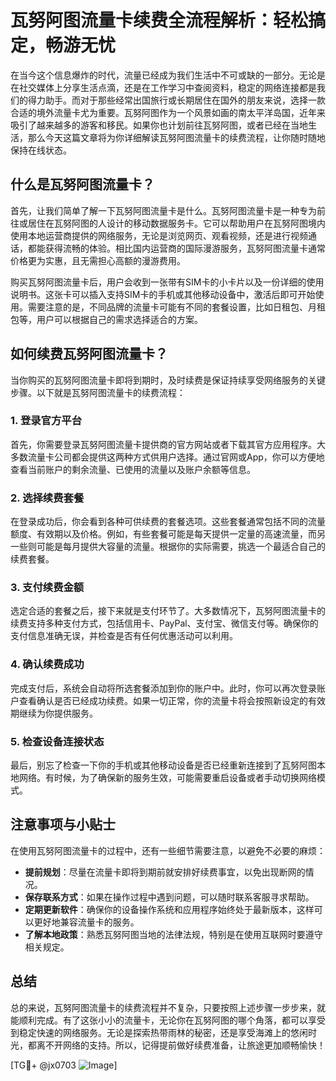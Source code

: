# 瓦努阿图流量卡续费全流程解析：轻松搞定，畅游无忧

在当今这个信息爆炸的时代，流量已经成为我们生活中不可或缺的一部分。无论是在社交媒体上分享生活点滴，还是在工作学习中查阅资料，稳定的网络连接都是我们的得力助手。而对于那些经常出国旅行或长期居住在国外的朋友来说，选择一款合适的境外流量卡尤为重要。瓦努阿图作为一个风景如画的南太平洋岛国，近年来吸引了越来越多的游客和移民。如果你也计划前往瓦努阿图，或者已经在当地生活，那么今天这篇文章将为你详细解读瓦努阿图流量卡的续费流程，让你随时随地保持在线状态。

## 什么是瓦努阿图流量卡？

首先，让我们简单了解一下瓦努阿图流量卡是什么。瓦努阿图流量卡是一种专为前往或居住在瓦努阿图的人设计的移动数据服务卡。它可以帮助用户在瓦努阿图境内使用本地运营商提供的网络服务，无论是浏览网页、观看视频，还是进行视频通话，都能获得流畅的体验。相比国内运营商的国际漫游服务，瓦努阿图流量卡通常价格更为实惠，且无需担心高额的漫游费用。

购买瓦努阿图流量卡后，用户会收到一张带有SIM卡的小卡片以及一份详细的使用说明书。这张卡可以插入支持SIM卡的手机或其他移动设备中，激活后即可开始使用。需要注意的是，不同品牌的流量卡可能有不同的套餐设置，比如日租包、月租包等，用户可以根据自己的需求选择适合的方案。

## 如何续费瓦努阿图流量卡？

当你购买的瓦努阿图流量卡即将到期时，及时续费是保证持续享受网络服务的关键步骤。以下就是瓦努阿图流量卡的续费流程：

### 1. 登录官方平台

首先，你需要登录瓦努阿图流量卡提供商的官方网站或者下载其官方应用程序。大多数流量卡公司都会提供这两种方式供用户选择。通过官网或App，你可以方便地查看当前账户的剩余流量、已使用的流量以及账户余额等信息。

### 2. 选择续费套餐

在登录成功后，你会看到各种可供续费的套餐选项。这些套餐通常包括不同的流量额度、有效期以及价格。例如，有些套餐可能是每天提供一定量的高速流量，而另一些则可能是每月提供大容量的流量。根据你的实际需要，挑选一个最适合自己的续费套餐。

### 3. 支付续费金额

选定合适的套餐之后，接下来就是支付环节了。大多数情况下，瓦努阿图流量卡的续费支持多种支付方式，包括信用卡、PayPal、支付宝、微信支付等。确保你的支付信息准确无误，并检查是否有任何优惠活动可以利用。

### 4. 确认续费成功

完成支付后，系统会自动将所选套餐添加到你的账户中。此时，你可以再次登录账户查看确认是否已经成功续费。如果一切正常，你的流量卡将会按照新设定的有效期继续为你提供服务。

### 5. 检查设备连接状态

最后，别忘了检查一下你的手机或其他移动设备是否已经重新连接到了瓦努阿图本地网络。有时候，为了确保新的服务生效，可能需要重启设备或者手动切换网络模式。

## 注意事项与小贴士

在使用瓦努阿图流量卡的过程中，还有一些细节需要注意，以避免不必要的麻烦：

- **提前规划**：尽量在流量卡即将到期前就安排好续费事宜，以免出现断网的情况。
- **保存联系方式**：如果在操作过程中遇到问题，可以随时联系客服寻求帮助。
- **定期更新软件**：确保你的设备操作系统和应用程序始终处于最新版本，这样可以更好地兼容流量卡的服务。
- **了解本地政策**：熟悉瓦努阿图当地的法律法规，特别是在使用互联网时要遵守相关规定。

## 总结

总的来说，瓦努阿图流量卡的续费流程并不复杂，只要按照上述步骤一步步来，就能顺利完成。有了这张小小的流量卡，无论你在瓦努阿图的哪个角落，都可以享受到稳定快速的网络服务。无论是探索热带雨林的秘密，还是享受海滩上的悠闲时光，都离不开网络的支持。所以，记得提前做好续费准备，让旅途更加顺畅愉快！

[TG💪+ @jx0703 ![Image](https://github.com/user-attachments/assets/dbca1d08-cadb-493c-b0ec-ad6f7a83f270)]